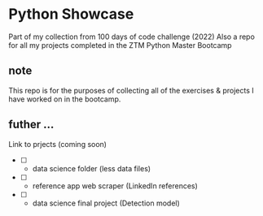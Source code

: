 # Python Showcase

Part of my collection from 100 days of code challenge (2022)
Also a repo for all my projects completed in the ZTM Python Master Bootcamp


## note

This repo is for the purposes of collecting all of the exercises & projects I have worked on in the bootcamp.


## futher ...

Link to prjects (coming soon)

- [ ] - data science folder (less data files)
- [ ] - reference app web scraper (LinkedIn references)
- [ ] - data science final project (Detection model)



